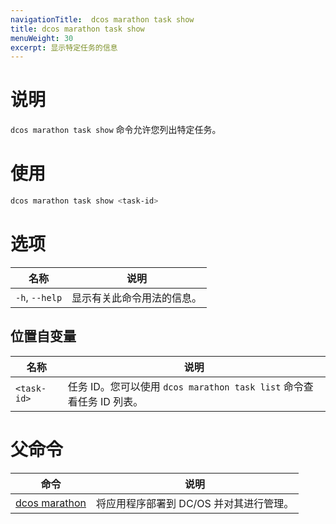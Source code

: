 ```yaml
---
navigationTitle:  dcos marathon task show
title: dcos marathon task show
menuWeight: 30
excerpt: 显示特定任务的信息
---
```



# 说明
`dcos marathon task show` 命令允许您列出特定任务。

# 使用

```bash
dcos marathon task show <task-id>
```

# 选项

| 名称 | 说明 |
|---------|-------------|
| `-h`, `--help` | 显示有关此命令用法的信息。 |

## 位置自变量

| 名称 | 说明 |
|---------|-------------|
| `<task-id>`   | 任务 ID。您可以使用 `dcos marathon task list` 命令查看任务 ID 列表。 |

# 父命令

| 命令 | 说明 |
|---------|-------------|
| [dcos marathon](/mesosphere/dcos/cn/1.13/cli/command-reference/dcos-marathon/) | 将应用程序部署到 DC/OS 并对其进行管理。 |


